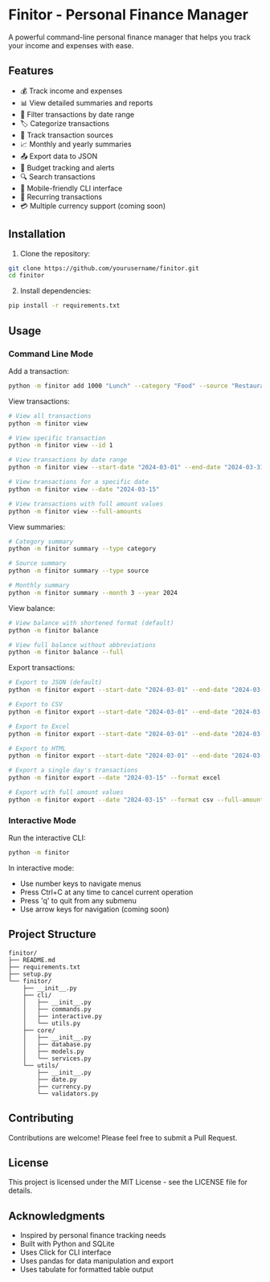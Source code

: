 # Finitor - Personal Finance Manager

A powerful command-line personal finance manager that helps you track your income and expenses with ease.

## Features

- 💰 Track income and expenses
- 📊 View detailed summaries and reports
- 📅 Filter transactions by date range
- 🏷️ Categorize transactions
- 👥 Track transaction sources
- 📈 Monthly and yearly summaries
- 📤 Export data to JSON
- 🎯 Budget tracking and alerts
- 🔍 Search transactions
- 📱 Mobile-friendly CLI interface
- 🔄 Recurring transactions
- 💳 Multiple currency support (coming soon)

## Installation

1. Clone the repository:
```bash
git clone https://github.com/yourusername/finitor.git
cd finitor
```

2. Install dependencies:
```bash
pip install -r requirements.txt
```

## Usage

### Command Line Mode

Add a transaction:
```bash
python -m finitor add 1000 "Lunch" --category "Food" --source "Restaurant" --date "2024-03-30"
```

View transactions:
```bash
# View all transactions
python -m finitor view

# View specific transaction
python -m finitor view --id 1

# View transactions by date range
python -m finitor view --start-date "2024-03-01" --end-date "2024-03-31"

# View transactions for a specific date
python -m finitor view --date "2024-03-15"

# View transactions with full amount values
python -m finitor view --full-amounts
```

View summaries:
```bash
# Category summary
python -m finitor summary --type category

# Source summary
python -m finitor summary --type source

# Monthly summary
python -m finitor summary --month 3 --year 2024
```

View balance:
```bash
# View balance with shortened format (default)
python -m finitor balance

# View full balance without abbreviations
python -m finitor balance --full
```

Export transactions:
```bash
# Export to JSON (default)
python -m finitor export --start-date "2024-03-01" --end-date "2024-03-31"

# Export to CSV
python -m finitor export --start-date "2024-03-01" --end-date "2024-03-31" --format csv

# Export to Excel
python -m finitor export --start-date "2024-03-01" --end-date "2024-03-31" --format excel

# Export to HTML
python -m finitor export --start-date "2024-03-01" --end-date "2024-03-31" --format html

# Export a single day's transactions
python -m finitor export --date "2024-03-15" --format excel

# Export with full amount values
python -m finitor export --date "2024-03-15" --format csv --full-amounts
```

### Interactive Mode

Run the interactive CLI:
```bash
python -m finitor
```

In interactive mode:
- Use number keys to navigate menus
- Press Ctrl+C at any time to cancel current operation
- Press 'q' to quit from any submenu
- Use arrow keys for navigation (coming soon)

## Project Structure

```
finitor/
├── README.md
├── requirements.txt
├── setup.py
└── finitor/
    ├── __init__.py
    ├── cli/
    │   ├── __init__.py
    │   ├── commands.py
    │   ├── interactive.py
    │   └── utils.py
    ├── core/
    │   ├── __init__.py
    │   ├── database.py
    │   ├── models.py
    │   └── services.py
    └── utils/
        ├── __init__.py
        ├── date.py
        ├── currency.py
        └── validators.py
```

## Contributing

Contributions are welcome! Please feel free to submit a Pull Request.

## License

This project is licensed under the MIT License - see the LICENSE file for details.

## Acknowledgments

- Inspired by personal finance tracking needs
- Built with Python and SQLite
- Uses Click for CLI interface
- Uses pandas for data manipulation and export
- Uses tabulate for formatted table output 
